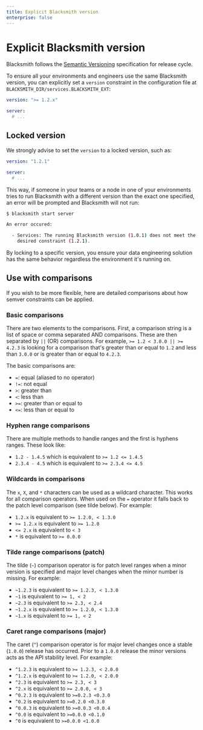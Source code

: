 ```yaml
---
title: Explicit Blacksmith version
enterprise: false
---
```


# Explicit Blacksmith version

Blacksmith follows the [Semantic Versioning](https://semver.org/) specification
for release cycle.

To ensure all your environments and engineers use the same Blacksmith version,
you can explicitly set a `version` constraint in the configuration file at
`BLACKSMITH_DIR/services.BLACKSMITH_EXT`:
```yml
version: ">= 1.2.x"

server:
  # ...
```

## Locked version

We strongly advise to set the `version` to a locked version, such as:
```yml
version: "1.2.1"

server:
  # ...
```

This way, if someone in your teams or a node in one of your environments tries
to run Blacksmith with a different version than the exact one specified, an error
will be prompted and Blacksmith will not run:
```bash
$ blacksmith start server

An error occured:

  - Services: The running Blacksmith version (1.0.1) does not meet the
    desired constraint (1.2.1).
```

By locking to a specific version, you ensure your data engineering solution has
the same behavior regardless the environment it's running on.

## Use with comparisons

If you wish to be more flexible, here are detailed comparisons about how semver
constraints can be applied.

### Basic comparisons

There are two elements to the comparisons. First, a comparison string is a list
of space or comma separated AND comparisons. These are then separated by `||` (OR)
comparisons. For example, `>= 1.2 < 3.0.0 || >= 4.2.3` is looking for a comparison
that's greater than or equal to `1.2` and less than `3.0.0` or is greater than or
equal to `4.2.3`.

The basic comparisons are:
- `=`: equal (aliased to no operator)
- `!=`: not equal
- `>`: greater than
- `<`: less than
- `>=`: greater than or equal to
- `<=`: less than or equal to

### Hyphen range comparisons

There are multiple methods to handle ranges and the first is hyphens ranges.
These look like:
- `1.2 - 1.4.5` which is equivalent to `>= 1.2 <= 1.4.5`
- `2.3.4 - 4.5` which is equivalent to `>= 2.3.4 <= 4.5`

### Wildcards in comparisons

The `x`, `X`, and `*` characters can be used as a wildcard character. This works
for all comparison operators. When used on the `=` operator it falls back to the
patch level comparison (see tilde below). For example:
- `1.2.x` is equivalent to `>= 1.2.0, < 1.3.0`
- `>= 1.2.x` is equivalent to `>= 1.2.0`
- `<= 2.x` is equivalent to `< 3`
- `*` is equivalent to `>= 0.0.0`

### Tilde range comparisons (patch)

The tilde (`~`) comparison operator is for patch level ranges when a minor version
is specified and major level changes when the minor number is missing. For example:
- `~1.2.3` is equivalent to `>= 1.2.3, < 1.3.0`
- `~1` is equivalent to `>= 1, < 2`
- `~2.3` is equivalent to `>= 2.3, < 2.4`
- `~1.2.x` is equivalent to `>= 1.2.0, < 1.3.0`
- `~1.x` is equivalent to `>= 1, < 2`

### Caret range comparisons (major)

The caret (`^`) comparison operator is for major level changes once a stable
(`1.0.0`) release has occurred. Prior to a `1.0.0` release the minor versions acts
as the API stability level. For example:
- `^1.2.3` is equivalent to `>= 1.2.3, < 2.0.0`
- `^1.2.x` is equivalent to `>= 1.2.0, < 2.0.0`
- `^2.3` is equivalent to `>= 2.3, < 3`
- `^2.x` is equivalent to `>= 2.0.0, < 3`
- `^0.2.3` is equivalent to `>=0.2.3 <0.3.0`
- `^0.2` is equivalent to `>=0.2.0 <0.3.0`
- `^0.0.3` is equivalent to `>=0.0.3 <0.0.4`
- `^0.0` is equivalent to `>=0.0.0 <0.1.0`
- `^0` is equivalent to `>=0.0.0 <1.0.0`
